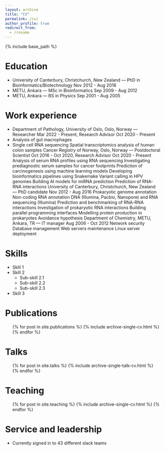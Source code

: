 ```yaml
---
layout: archive
title: "CV"
permalink: /cv/
author_profile: true
redirect_from:
  - /resume
---
```


{% include base_path %}

Education
======
* University of Canterbury, Christchurch, New Zealand — PhD in Bioinformatics/Biotechnology Nov 2012 - Aug 2016
* METU, Ankara — MSc in Bioinformatics Sep 2009 - Aug 2012
* METU, Ankara — BS in Physics Sep 2001 - Aug 2005

Work experience
======
* Department of Pathology, University of Oslo, Oslo, Norway — Researcher
Mar 2022 - Present, Research Advisor Oct 2020 - Present
 * Analysis of gut macrophages
 * Single cell RNA sequencing
Spatial transcriptomics analysis of human colon samples
Cancer Registry of Norway, Oslo, Norway — Postdoctoral Scientist
Oct 2016 - Oct 2020, Research Advisor Oct 2020 - Present
Analysis of serum RNA profiles using RNA sequencing
Investigating prediagnostic serum samples for cancer footprints
Prediction of carcinogenesis using machine learning models
Developing bioinformatics pipelines using Snakemake
Variant calling in HPV genomes
Building AI models for miRNA prediction
Prediction of RNA-RNA interactions
University of Canterbury, Christchurch, New Zealand — PhD candidate Nov 2012 - Aug 2016
Prokaryotic genome annotation
Non-coding RNA annotation
DNA (Illumina, Pacbio, Nanopore) and RNA sequencing (Illumina)
Prediction and benchmarking of RNA-RNA interactions
Investigation of prokaryotic RNA interactions
Building parallel programming interfaces
Modelling protein production in prokaryotes
Avoidance hypothesis
Department of Chemistry, METU, Ankara, TR — IT manager
Aug 2006 - Oct 2012
Network security
Database management
Web servers maintenance
Linux server deployment

  
Skills
======
* Skill 1
* Skill 2
  * Sub-skill 2.1
  * Sub-skill 2.2
  * Sub-skill 2.3
* Skill 3

Publications
======
  <ul>{% for post in site.publications %}
    {% include archive-single-cv.html %}
  {% endfor %}</ul>
  
Talks
======
  <ul>{% for post in site.talks %}
    {% include archive-single-talk-cv.html %}
  {% endfor %}</ul>
  
Teaching
======
  <ul>{% for post in site.teaching %}
    {% include archive-single-cv.html %}
  {% endfor %}</ul>
  
Service and leadership
======
* Currently signed in to 43 different slack teams
